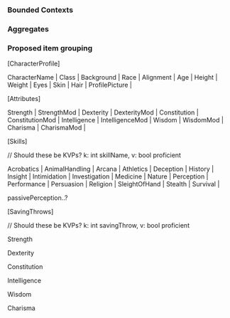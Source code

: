 ### Bounded Contexts

### Aggregates

### Proposed item grouping
[CharacterProfile]

CharacterName |
Class |
Background |
Race |
Alignment |
Age |
Height |
Weight |
Eyes |
Skin |
Hair |
ProfilePicture |


[Attributes]

Strength |
StrengthMod |
Dexterity |
DexterityMod |
Constitution |
ConstitutionMod |
Intelligence |
IntelligenceMod |
Wisdom |
WisdomMod |
Charisma |
CharismaMod |


[Skills]

// Should these be KVPs? k: int skillName, v: bool proficient

Acrobatics |
AnimalHandling |
Arcana |
Athletics |
Deception |
History |
Insight |
Intimidation |
Investigation |
Medicine |
Nature |
Perception |
Performance |
Persuasion |
Religion |
SleightOfHand |
Stealth |
Survival |

passivePerception..? 


[SavingThrows]

// Should these be KVPs? k: int savingThrow, v: bool proficient

Strength

Dexterity

Constitution

Intelligence

Wisdom

Charisma


